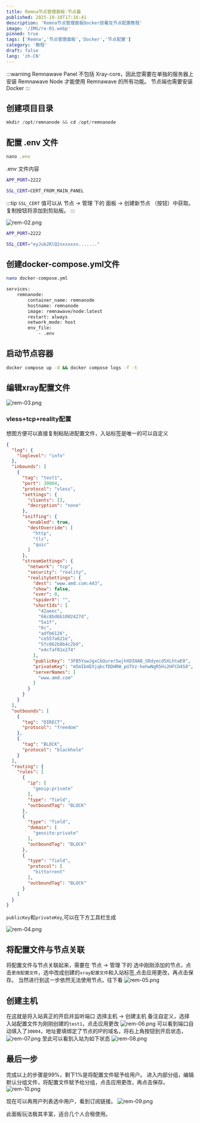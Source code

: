 ```yaml
---
title: Remna节点管理面板-节点篇
published: 2025-10-18T17:16:41
description: 'Remna节点管理面板Docker部署及节点配置教程'
image: '/IMG/re-01.webp'
pinned: true
tags: ['Remna','节点管理面板','Docker','节点配置']
category: '教程'
draft: false 
lang: 'zh-CN'
---
```

:::warning
Remnawave Panel 不包括 Xray-core，因此您需要在单独的服务器上安装 Remnawave Node 才能使用 Remnawave 的所有功能。
节点端也需要安装Docker
:::

## 创建项目目录

```js
mkdir /opt/remnanode && cd /opt/remnanode
```

## 配置 .env 文件


```js
nano .env
```

.env 文件内容
```sh title=".env"
APP_PORT=2222

SSL_CERT=CERT_FROM_MAIN_PANEL
```
:::tip
`SSL_CERT` 值可以从 节点 → 管理 下的 面板 → 创建新节点 （按钮）中获取。复制按钮将添加到剪贴板。
:::

![rem-02.png](/IMG/rem-02.png)
```sh title=".env"
APP_PORT=2222

SSL_CERT="eyJub2RlQ2xxxxxxx......."
```

## 创建docker-compose.yml文件

```bash
nano docker-compose.yml
```
```sh title="docker-compose.yml"
services:
    remnanode:
        container_name: remnanode
        hostname: remnanode
        image: remnawave/node:latest
        restart: always
        network_mode: host
        env_file:
            - .env
```

## 启动节点容器

```bash
docker compose up -d && docker compose logs -f -t
```

## 编辑xray配置文件

![rem-03.png](/IMG/rem-03.png)

### vless+tcp+reality配置

想图方便可以直接复制粘贴进配置文件，入站标签是唯一的可以自定义

```json
{
  "log": {
    "loglevel": "info"
  },
  "inbounds": [
    {
      "tag": "test1",
      "port": 30004,
      "protocol": "vless",
      "settings": {
        "clients": [],
        "decryption": "none"
      },
      "sniffing": {
        "enabled": true,
        "destOverride": [
          "http",
          "tls",
          "quic"
        ]
      },
      "streamSettings": {
        "network": "tcp",
        "security": "reality",
        "realitySettings": {
          "dest": "www.amd.com:443",
          "show": false,
          "xver": 0,
          "spiderX": "",
          "shortIds": [
            "42aeec",
            "66c8bd6b1002427d",
            "5a1f",
            "6c",
            "adfb6126",
            "ce557a621e",
            "5fc062b8b4c2b9",
            "e4cfaf01e274"
          ],
          "publicKey": "3FB5YuwJgxCbQurerSwjhXDIHAB_SRdyecd5XLhtwE0",
          "privateKey": "m5mIb4EXjqkcfDDHRW_pU7Vz-hehwNgR5Hi2HFCO4S0",
          "serverNames": [
            "www.amd.com"
          ]
        }
      }
    }
  ],
  "outbounds": [
    {
      "tag": "DIRECT",
      "protocol": "freedom"
    },
    {
      "tag": "BLOCK",
      "protocol": "blackhole"
    }
  ],
  "routing": {
    "rules": [
      {
        "ip": [
          "geoip:private"
        ],
        "type": "field",
        "outboundTag": "BLOCK"
      },
      {
        "type": "field",
        "domain": [
          "geosite:private"
        ],
        "outboundTag": "BLOCK"
      },
      {
        "type": "field",
        "protocol": [
          "bittorrent"
        ],
        "outboundTag": "BLOCK"
      }
    ]
  }
}
```

`publicKey`和`privateKey`,可以在下方工具栏生成

![rem-04.png](/IMG/rem-04.png)

## 将配置文件与节点关联

将配置文件与节点关联起来，需要在 节点 → 管理 下的 选中刚刚添加的节点，点击`更改配置文件`，选中改成创建的`xray配置文件`和入站标签,点击应用更改，再点击保存。
当然进行到这一步依然无法使用节点。往下看
![rem-05.png](/IMG/rem-05.png)

## 创建主机
在这就是将入站真正的开启并监听端口
选择主机 → 创建主机
备注自定义，选择入站配置文件为刚刚创建的`test1`，点击应用更改
![rem-06.png](/IMG/rem-06.png)
可以看到端口自动填入了`30004`，地址要填绑定了节点的IP的域名，将右上角按钮到开启状态，
![rem-07.png](/IMG/rem-07.png)
至此可以看到入站为如下状态
![rem-08.png](/IMG/rem-08.png)

## 最后一步
完成以上的步骤是99%，剩下1%是将配置文件赋予给用户。
进入内部分组，编辑默认分组文件，将配置文件赋予给分组，点击应用更改，再点击保存。
![rem-10.png](/IMG/rem-10.png)

现在可以再用户列表选中用户，看到订阅链接。
![rem-09.png](/IMG/rem-09.png)

此面板玩法极其丰富，适合几个人合租使用。
